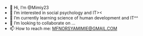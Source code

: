 - 👋 Hi, I’m @Mimiy23
- 👀 I’m interested in social psychology and IT><
- 🌱 I’m currently learning science of human development and IT^^
- 💞️ I’m looking to collaborate on ...
- 📫 How to reach me: MFNORSYAMIMIE@GMAIL.COM

<!---
Mimiy23/Mimiy23 is a ✨ special ✨ repository because its `README.md` (this file) appears on your GitHub profile.
You can click the Preview link to take a look at your changes.
--->
